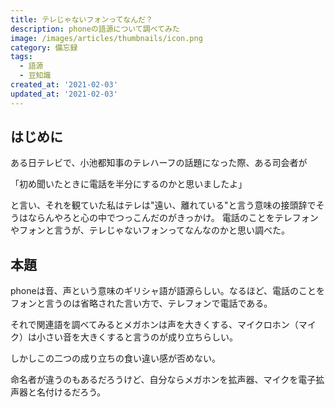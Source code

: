 ```yaml
---
title: テレじゃないフォンってなんだ？
description: phoneの語源について調べてみた
image: /images/articles/thumbnails/icon.png
category: 備忘録
tags:
  - 語源
  - 豆知識
created_at: '2021-02-03'
updated_at: '2021-02-03'
---
```


## はじめに

ある日テレビで、小池都知事のテレハーフの話題になった際、ある司会者が

「初め聞いたときに電話を半分にするのかと思いましたよ」

と言い、それを観ていた私はテレは"遠い、離れている"と言う意味の接頭辞でそうはならんやろと心の中でつっこんだのがきっかけ。
電話のことをテレフォンやフォンと言うが、テレじゃないフォンってなんなのかと思い調べた。

## 本題

phoneは音、声という意味のギリシャ語が語源らしい。なるほど、電話のことをフォンと言うのは省略された言い方で、テレフォンで電話である。

それで関連語を調べてみるとメガホンは声を大きくする、マイクロホン（マイク）は小さい音を大きくすると言うのが成り立ちらしい。

しかしこの二つの成り立ちの食い違い感が否めない。

命名者が違うのもあるだろうけど、自分ならメガホンを拡声器、マイクを電子拡声器と名付けるだろう。


<!--
流石に発明されたのはメガホンが先だよね？メガホンの拡声の仕組みってどうなってるんだっけ？

こんなのが紫外線関係の用語でもあったなぁ。と思い出した。
-->